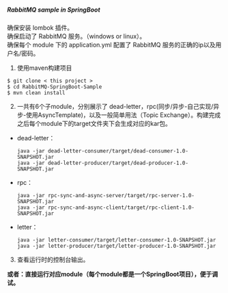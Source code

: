 ##### RabbitMQ sample in SpringBoot

确保安装 lombok 插件。<br>
确保启动了 RabbitMQ 服务。（windows or linux）。<br>
确保每个 module 下的 application.yml 配置了 RabbitMQ 服务的正确的ip以及用户名/密码。

1. 使用maven构建项目
```
$ git clone < this project >
$ cd RabbitMQ-SpringBoot-Sample
$ mvn clean install
```
2. 一共有6个子module，分别展示了 dead-letter，rpc(同步/异步-自己实现/异步-使用AsyncTemplate)，以及一般简单用法（Topic Exchange）。构建完成之后每个module下的target文件夹下会生成对应的kar包。

- dead-letter：
    ```
    java -jar dead-letter-consumer/target/dead-consumer-1.0-SNAPSHOT.jar
    java -jar dead-letter-producer/target/dead-producer-1.0-SNAPSHOT.jar
    ```
- rpc：
    ```
    java -jar rpc-sync-and-async-server/target/rpc-server-1.0-SNAPSHOT.jar
    java -jar rpc-sync-and-async-client/target/rpc-client-1.0-SNAPSHOT.jar
    ```
- letter：
    ```
    java -jar letter-consumer/target/letter-consumer-1.0-SNAPSHOT.jar
    java -jar letter-producer/target/letter-producer-1.0-SNAPSHOT.jar
    ```
3. 查看运行时的控制台输出。

**或者：直接运行对应module（每个module都是一个SpringBoot项目），便于调试。**
